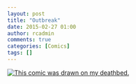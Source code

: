 ```yaml
---
layout: post
title: "Outbreak"
date: 2015-02-27 01:00
author: rcadmin
comments: true
categories: [Comics]
tags: []
---
```

<a href="../comics/2015/02/27/outbreak"><img src="http://dl.bitsmack.com/comics/20150227.jpg" title="This comic was drawn on my deathbed."/></a>
